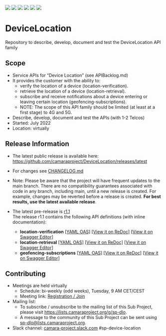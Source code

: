 <a href="https://github.com/camaraproject/DeviceLocation/commits/" title="Last Commit"><img src="https://img.shields.io/github/last-commit/camaraproject/DeviceLocation?style=plastic"></a>
<a href="https://github.com/camaraproject/DeviceLocation/issues" title="Open Issues"><img src="https://img.shields.io/github/issues/camaraproject/DeviceLocation?style=plastic"></a>
<a href="https://github.com/camaraproject/DeviceLocation/pulls" title="Open Pull Requests"><img src="https://img.shields.io/github/issues-pr/camaraproject/DeviceLocation?style=plastic"></a>
<a href="https://github.com/camaraproject/DeviceLocation/graphs/contributors" title="Contributors"><img src="https://img.shields.io/github/contributors/camaraproject/DeviceLocation?style=plastic"></a>
<a href="https://github.com/camaraproject/DeviceLocation" title="Repo Size"><img src="https://img.shields.io/github/repo-size/camaraproject/DeviceLocation?style=plastic"></a>
<a href="https://github.com/camaraproject/DeviceLocation/blob/main/LICENSE" title="License"><img src="https://img.shields.io/badge/License-Apache%202.0-green.svg?style=plastic"></a>

# DeviceLocation
Repository to describe, develop, document and test the DeviceLocation API family

## Scope
* Service APIs for “Device Location” (see APIBacklog.md)  
* It provides the customer with the ability to:  
  * verify the location of a device (location-verification).
  * retrieve the location of a device (location-retrieval).
  * subscribe and receive notifications about a device entering or leaving certain location (geofencing-subscriptions). 
  * NOTE: The scope of this API family should be limited (at least at a first stage) to 4G and 5G.  
* Describe, develop, document and test the APIs (with 1-2 Telcos)  
* Started: July 2022
* Location: virtually  

## Release Information

* The latest public release is available here: https://github.com/camaraproject/DeviceLocation/releases/latest
* For changes see [CHANGELOG.md](https://github.com/camaraproject/DeviceLocation/blob/main/CHANGELOG.md) 

* Note: Please be aware that the project will have frequent updates to the main branch. There are no compatibility guarantees associated with code in any branch, including main, until a new release is created. For example, changes may be reverted before a release is created. **For best results, use the latest available release**.

* The latest pre-release is [r1.1](https://github.com/camaraproject/DeviceLocation/tree/r1.1)  
The release r1.1 contains the following API definitions (with inline documentation):
  - **location-verification** [[YAML OAS]](https://github.com/camaraproject/DeviceLocation/blob/r1.1/code/API_definitions/location-verification.yaml) [[View it on ReDoc]](https://redocly.github.io/redoc/?url=https://raw.githubusercontent.com/camaraproject/DeviceLocation/r1.1/code/API_definitions/location-verification.yaml&nocors) [[View it on Swagger Editor]](https://editor.swagger.io/?url=https://raw.githubusercontent.com/camaraproject/DeviceLocation/r1.1/code/API_definitions/location-verification.yaml)
  - **location-retrieval** [[YAML OAS]](https://github.com/camaraproject/DeviceLocation/blob/r1.1/code/API_definitions/location-retrieval.yaml) [[View it on ReDoc]](https://redocly.github.io/redoc/?url=https://raw.githubusercontent.com/camaraproject/DeviceLocation/r1.1/code/API_definitions/location-retrieval.yaml&nocors) [[View it on Swagger Editor]](https://editor.swagger.io/?url=https://raw.githubusercontent.com/camaraproject/DeviceLocation/r1.1/code/API_definitions/location-retrieval.yaml)
  - **geofencing-subscriptions** [[YAML OAS]](https://github.com/camaraproject/DeviceLocation/blob/r1.1/code/API_definitions/geofencing.yaml) [[View it on ReDoc]](https://redocly.github.io/redoc/?url=https://raw.githubusercontent.com/camaraproject/DeviceLocation/r1.1/code/API_definitions/geofencing.yaml&nocors) [[View it on Swagger Editor]](https://editor.swagger.io/?url=https://raw.githubusercontent.com/camaraproject/DeviceLocation/r1.1/code/API_definitions/geofencing.yaml)

## Contributing

* Meetings are held virtually
  - Schedule: bi-weekly (odd weeks), Tuesday, 9 AM CET/CEST
  - Meeting link: [Registration / Join](https://zoom-lfx.platform.linuxfoundation.org/meeting/91878854906?password=7e620a89-fcb5-4d2d-927a-17e3a0d1d28e)
* Mailing list:
  - To subscribe / unsubscribe to the mailing list of this Sub Project, please visit <https://lists.camaraproject.org/g/sp-dlo>.
  - A message to the community of this Sub Project can be sent using <sp-dlo@lists.camaraproject.org>.
* Slack channel: [camara-project.slack.com](https://join.slack.com/t/camara-project/shared_invite/zt-26gy3e64n-o7Riy3MoXmzdaDEL3wlngg) #sp-device-location
